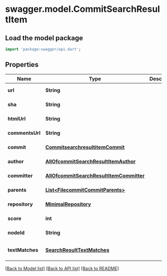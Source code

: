 # swagger.model.CommitSearchResultItem

## Load the model package
```dart
import 'package:swagger/api.dart';
```

## Properties
Name | Type | Description | Notes
------------ | ------------- | ------------- | -------------
**url** | **String** |  | [default to null]
**sha** | **String** |  | [default to null]
**htmlUrl** | **String** |  | [default to null]
**commentsUrl** | **String** |  | [default to null]
**commit** | [**CommitsearchresultitemCommit**](CommitsearchresultitemCommit.md) |  | [default to null]
**author** | [**AllOfcommitSearchResultItemAuthor**](AllOfcommitSearchResultItemAuthor.md) |  | [default to null]
**committer** | [**AllOfcommitSearchResultItemCommitter**](AllOfcommitSearchResultItemCommitter.md) |  | [default to null]
**parents** | [**List&lt;FilecommitCommitParents&gt;**](FilecommitCommitParents.md) |  | [default to []]
**repository** | [**MinimalRepository**](MinimalRepository.md) |  | [default to null]
**score** | **int** |  | [default to null]
**nodeId** | **String** |  | [default to null]
**textMatches** | [**SearchResultTextMatches**](SearchResultTextMatches.md) |  | [optional] [default to null]

[[Back to Model list]](../README.md#documentation-for-models) [[Back to API list]](../README.md#documentation-for-api-endpoints) [[Back to README]](../README.md)

